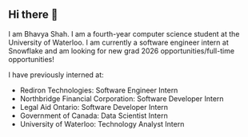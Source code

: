 ## Hi there 👋

I am Bhavya Shah. I am a fourth-year computer science student at the University of Waterloo.
I am currently a software engineer intern at Snowflake and am looking for new grad 2026 opportunities/full-time opportunities!

I have previously interned at:

- Rediron Technologies: Software Engineer Intern
- Northbridge Financial Corporation: Software Developer Intern
- Legal Aid Ontario: Software Developer Intern
- Government of Canada: Data Scientist Intern
- University of Waterloo: Technology Analyst Intern


<!--
**bhavyashah81/bhavyashah81** is a ✨ _special_ ✨ repository because its `README.md` (this file) appears on your GitHub profile.

Here are some ideas to get you started:

- 🔭 I’m currently working on ...
- 🌱 I’m currently learning ...
- 👯 I’m looking to collaborate on ...
- 🤔 I’m looking for help with ...
- 💬 Ask me about ...
- 📫 How to reach me: ...
- 😄 Pronouns: ...
- ⚡ Fun fact: ...
-->
